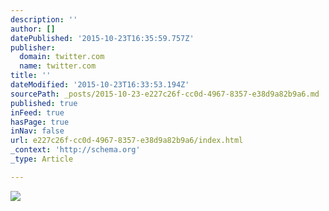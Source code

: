 ```yaml
---
description: ''
author: []
datePublished: '2015-10-23T16:35:59.757Z'
publisher:
  domain: twitter.com
  name: twitter.com
title: ''
dateModified: '2015-10-23T16:33:53.194Z'
sourcePath: _posts/2015-10-23-e227c26f-cc0d-4967-8357-e38d9a82b9a6.md
published: true
inFeed: true
hasPage: true
inNav: false
url: e227c26f-cc0d-4967-8357-e38d9a82b9a6/index.html
_context: 'http://schema.org'
_type: Article

---
```

![](https://pbs.twimg.com/media/CSA4KuBUYAAk3y-.jpg)